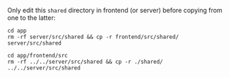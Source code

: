 Only edit this `shared` directory in frontend (or server) before copying from one to the latter:

    cd app
    rm -rf server/src/shared && cp -r frontend/src/shared/ server/src/shared

    cd app/frontend/src
    rm -rf ../../server/src/shared && cp -r ./shared/ ../../server/src/shared

